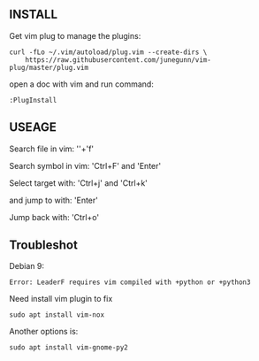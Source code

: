 ## INSTALL

Get vim plug to manage the plugins:

```
curl -fLo ~/.vim/autoload/plug.vim --create-dirs \
    https://raw.githubusercontent.com/junegunn/vim-plug/master/plug.vim
```

open a doc with vim and run command:

```
:PlugInstall
```

## USEAGE

Search file in vim:
'\'+'f'

Search symbol in vim:
'Ctrl+F' and 'Enter'

Select target with:
'Ctrl+j' and 'Ctrl+k'

and jump to with:
'Enter'

Jump back with:
'Ctrl+o'

## Troubleshot

Debian 9:

```
Error: LeaderF requires vim compiled with +python or +python3
```

Need install vim plugin to fix

```
sudo apt install vim-nox
```

Another options is:

```
sudo apt install vim-gnome-py2
```
